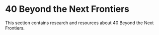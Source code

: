 # 40 Beyond the Next Frontiers

This section contains research and resources about 40 Beyond the Next Frontiers.